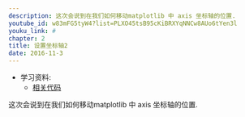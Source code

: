 ```yaml
---
description: 这次会说到在我们如何移动matplotlib 中 axis 坐标轴的位置.
youtube_id: w83mFG5tyW4?list=PLXO45tsB95cKiBRXYqNNCw8AUo6tYen3l
youku_link: #
chapter: 2
title: 设置坐标轴2
date: 2016-11-3
---
```

* 学习资料:
  * [相关代码](https://github.com/MorvanZhou/tutorials/blob/master/matplotlibTUT/plt6_ax_setting2.py)

这次会说到在我们如何移动matplotlib 中 axis 坐标轴的位置.

